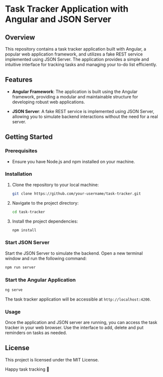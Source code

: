 # Task Tracker Application with Angular and JSON Server

## Overview

This repository contains a task tracker application built with Angular, a popular web application framework, and utilizes a fake REST service implemented using JSON Server. The application provides a simple and intuitive interface for tracking tasks and managing your to-do list efficiently.

## Features

- **Angular Framework**: The application is built using the Angular framework, providing a modular and maintainable structure for developing robust web applications.

- **JSON Server**: A fake REST service is implemented using JSON Server, allowing you to simulate backend interactions without the need for a real server.

## Getting Started

### Prerequisites

- Ensure you have Node.js and npm installed on your machine.

### Installation

1. Clone the repository to your local machine:

   ```bash
   git clone https://github.com/your-username/task-tracker.git
   ```

2. Navigate to the project directory:

   ```bash
   cd task-tracker
   ```

3. Install the project dependencies:

   ```bash
   npm install
   ```

### Start JSON Server

Start the JSON Server to simulate the backend. Open a new terminal window and run the following command:

```bash
npm run server
```

### Start the Angular Application

```bash
ng serve
```

The task tracker application will be accessible at `http://localhost:4200`.

### Usage

Once the application and JSON server are running, you can access the task tracker in your web browser. Use the interface to add, delete and put reminders on tasks as needed.

## License

This project is licensed under the MIT License.

Happy task tracking 🚀
